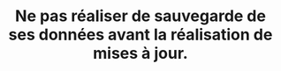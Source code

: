 ---
categories: category-pXhlU6Uzh80hZ6cMMDbks
goodPractices:
- good-practice-Jmo8U_dQoWsZHeLZ5j1q2
risks:
- Dans de rares cas
- il arrive que les mises à jour ne se réalisent pas dans de bonnes conditions et
  fassent perdre l’accessibilité aux données du matériel ou du logiciel.  Dans le
  cas d’accumulation de mises à jour
- l’appareil va essayer de tout effectuer simultanément
- ce qui peut créer des conflits.
title: Ne pas réaliser de sauvegarde de ses données avant la réalisation de mises
  à jour.
uuid: vulnerability-B_BONqCOkM9lKCWIVNJCf
visibleInCms: true
---